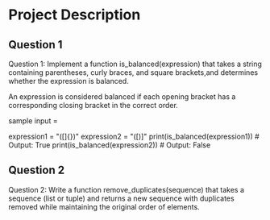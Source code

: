 # Project Description


## Question 1
Question 1: Implement a function is_balanced(expression) that takes a string 
containing parentheses, curly braces, and square brackets,and determines whether 
the expression is balanced.

An expression is considered balanced if each opening bracket has a corresponding closing 
bracket in the correct order.

sample input = 

expression1 = "([]{})"
expression2 = "([)]"
print(is_balanced(expression1))  # Output: True
print(is_balanced(expression2))  # Output: False 

## Question 2

Question 2: Write a function remove_duplicates(sequence) that takes a 
sequence (list or tuple) and returns a new sequence with duplicates 
removed while maintaining the original order of elements.


